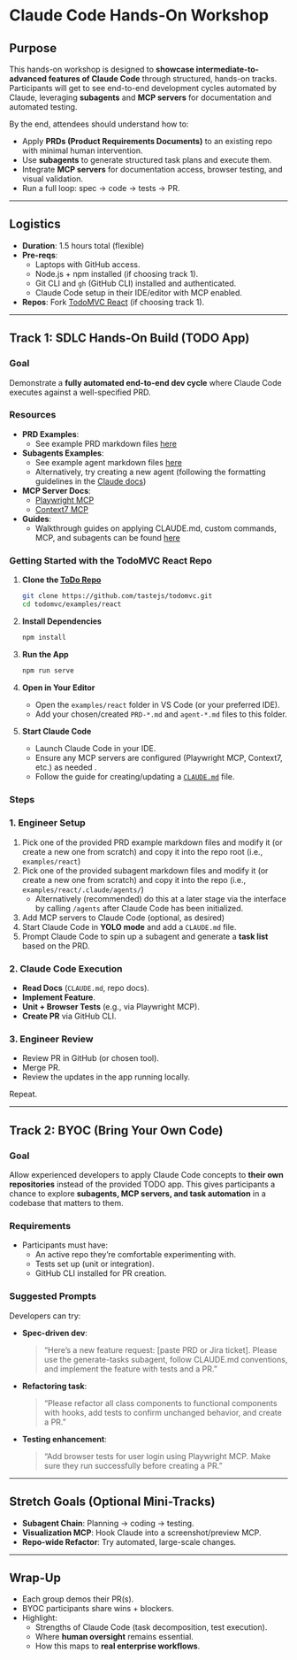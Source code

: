 # Claude Code Hands-On Workshop

## Purpose

This hands-on workshop is designed to **showcase intermediate-to-advanced features of Claude Code** through structured, hands-on tracks. Participants will get to see end-to-end development cycles automated by Claude, leveraging **subagents** and **MCP servers** for documentation and automated testing.

By the end, attendees should understand how to:

- Apply **PRDs (Product Requirements Documents)** to an existing repo with minimal human intervention.
- Use **subagents** to generate structured task plans and execute them.
- Integrate **MCP servers** for documentation access, browser testing, and visual validation.
- Run a full loop: spec → code → tests → PR.

---

## Logistics

- **Duration**: 1.5 hours total (flexible)
- **Pre-reqs**:
    - Laptops with GitHub access.
    - Node.js + npm installed (if choosing track 1).
    - Git CLI and `gh` (GitHub CLI) installed and authenticated.
    - Claude Code setup in their IDE/editor with MCP enabled.
- **Repos**: Fork [TodoMVC React](https://github.com/tastejs/todomvc/tree/gh-pages/examples/react) (if choosing track 1).

---

## Track 1: SDLC Hands-On Build (TODO App)

### Goal

Demonstrate a **fully automated end-to-end dev cycle** where Claude Code executes against a well-specified PRD.

### Resources

- **PRD Examples**: 
    - See example PRD markdown files [here](https://github.com/TribeAI/cox-claude-code-workshop/tree/main/examples/PRDs)
- **Subagents Examples**:
    - See example agent markdown files [here](https://github.com/TribeAI/cox-claude-code-workshop/tree/main/examples/agents)
    - Alternatively, try creating a new agent (following the formatting guidelines in the [Claude docs](https://docs.claude.com/en/docs/claude-code/sub-agents#file-format))
- **MCP Server Docs**:
    - [Playwright MCP](https://github.com/microsoft/playwright-mcp?tab=readme-ov-file#getting-started)
    - [Context7 MCP](https://github.com/upstash/context7?tab=readme-ov-file#%EF%B8%8F-installation)
- **Guides**:
    - Walkthrough guides on applying CLAUDE.md, custom commands, MCP, and subagents can be found [here](https://github.com/TribeAI/cox-claude-code-workshop/tree/main/guides)

### Getting Started with the TodoMVC React Repo

1. **Clone the [ToDo Repo](https://github.com/tastejs/todomvc/tree/master)**
    
    ```bash
    git clone https://github.com/tastejs/todomvc.git
    cd todomvc/examples/react
    ```
    
2. **Install Dependencies**
    
    ```bash
    npm install
    ```
    
3. **Run the App**
    
    ```bash
    npm run serve
    ```
    
4. **Open in Your Editor**
    - Open the `examples/react` folder in VS Code (or your preferred IDE).
    - Add your chosen/created `PRD-*.md` and `agent-*.md` files to this folder.
5. **Start Claude Code**
    - Launch Claude Code in your IDE.
    - Ensure any MCP servers are configured (Playwright MCP, Context7, etc.) as needed .
    - Follow the guide for creating/updating a [`CLAUDE.md`](https://github.com/TribeAI/cox-claude-code-workshop/blob/main/guides/Applying_CLAUDE_md.md) file.

### Steps

### 1. Engineer Setup

1. Pick one of the provided PRD example markdown files and modify it (or create a new one from scratch) and copy it into the repo root (i.e., `examples/react`)
2. Pick one of the provided subagent markdown files and modify it (or create a new one from scratch) and copy it into the repo (i.e., `examples/react/.claude/agents/`)
    - Alternatively (recommended) do this at a later stage via the interface by calling `/agents` after Claude Code has been initialized.
3. Add MCP servers to Claude Code (optional, as desired)
4. Start Claude Code in **YOLO mode** and add a `CLAUDE.md` file.
5. Prompt Claude Code to spin up a subagent and generate a **task list** based on the PRD.

### 2. Claude Code Execution

- **Read Docs** (`CLAUDE.md`, repo docs).
- **Implement Feature**.
- **Unit + Browser Tests** (e.g., via Playwright MCP).
- **Create PR** via GitHub CLI.

### 3. Engineer Review

- Review PR in GitHub (or chosen tool).
- Merge PR.
- Review the updates in the app running locally.

Repeat.

---

## Track 2: BYOC (Bring Your Own Code)

### Goal

Allow experienced developers to apply Claude Code concepts to **their own repositories** instead of the provided TODO app. This gives participants a chance to explore **subagents, MCP servers, and task automation** in a codebase that matters to them.

### Requirements

- Participants must have:
    - An active repo they’re comfortable experimenting with.
    - Tests set up (unit or integration).
    - GitHub CLI installed for PR creation.

### Suggested Prompts

Developers can try:

- **Spec-driven dev**:
    
    > “Here’s a new feature request: [paste PRD or Jira ticket]. Please use the generate-tasks subagent, follow CLAUDE.md conventions, and implement the feature with tests and a PR.”
    > 
- **Refactoring task**:
    
    > “Please refactor all class components to functional components with hooks, add tests to confirm unchanged behavior, and create a PR.”
    > 
- **Testing enhancement**:
    
    > “Add browser tests for user login using Playwright MCP. Make sure they run successfully before creating a PR.”
    > 

---

## Stretch Goals (Optional Mini-Tracks)

- **Subagent Chain**: Planning → coding → testing.
- **Visualization MCP**: Hook Claude into a screenshot/preview MCP.
- **Repo-wide Refactor**: Try automated, large-scale changes.

---

## Wrap-Up

- Each group demos their PR(s).
- BYOC participants share wins + blockers.
- Highlight:
    - Strengths of Claude Code (task decomposition, test execution).
    - Where **human oversight** remains essential.
    - How this maps to **real enterprise workflows**.